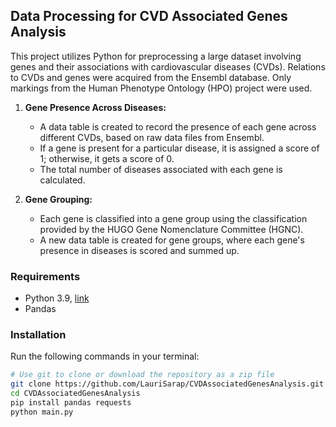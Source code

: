 ## Data Processing for CVD Associated Genes Analysis

This project utilizes Python for preprocessing a large dataset involving genes and their associations with cardiovascular diseases (CVDs). Relations to CVDs and genes were acquired from the Ensembl database. Only markings from the Human Phenotype Ontology (HPO) project were used.

1. **Gene Presence Across Diseases:**
   - A data table is created to record the presence of each gene across different CVDs, based on raw data files from Ensembl.
   - If a gene is present for a particular disease, it is assigned a score of 1; otherwise, it gets a score of 0.
   - The total number of diseases associated with each gene is calculated.

2. **Gene Grouping:**
   - Each gene is classified into a gene group using the classification provided by the HUGO Gene Nomenclature Committee (HGNC).
   - A new data table is created for gene groups, where each gene's presence in diseases is scored and summed up.


 ### Requirements
- Python 3.9, [link](https://www.python.org/downloads/)
- Pandas

### Installation
Run the following commands in your terminal:

```bash
# Use git to clone or download the repository as a zip file
git clone https://github.com/LauriSarap/CVDAssociatedGenesAnalysis.git
cd CVDAssociatedGenesAnalysis
pip install pandas requests
python main.py
```

